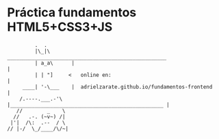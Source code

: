 # Práctica fundamentos HTML5+CSS3+JS

             .  .
             |\_|\        ____________________________________________________
             | a_a\      |                                                   |
             | | "]     <   online en:                                       |
         ____| '-\___    |  adrielzarate.github.io/fundamentos-frontend      |
        /.----.___.-'\   |__________________________________________________ |
       //        _    \
      //   .-. (~v~) /|
     |'|  /\:  .--  / \
    // |-/  \_/____/\/~|